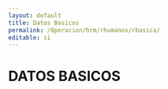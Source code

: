 ```yaml
---
layout: default
title: Datos Basicos
permalink: /Operacion/hrm/rhumanos/rbasica/
editable: si
---
```


# DATOS BASICOS

